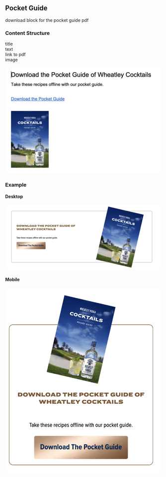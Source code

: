 ## Pocket Guide

download block for the pocket guide pdf

### Content Structure

title<br/>text<br/>link to pdf<br/>image<br/>

![expample.png](../assets/pocketguide-author.png)

### Example

#### Desktop
![expample.png](../assets/pocketguide-desktop.png)

#### Mobile
![expample.png](../assets/pocketguide-mobile.png)

